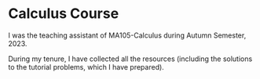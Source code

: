# Calculus Course
I was the teaching assistant of MA105-Calculus during Autumn Semester, 2023.

During my tenure, I have collected all the resources (including the solutions to the tutorial problems, which I have prepared).